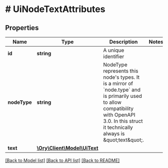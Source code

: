 # # UiNodeTextAttributes

## Properties

Name | Type | Description | Notes
------------ | ------------- | ------------- | -------------
**id** | **string** | A unique identifier |
**nodeType** | **string** | NodeType represents this node&#39;s types. It is a mirror of &#x60;node.type&#x60; and is primarily used to allow compatibility with OpenAPI 3.0.  In this struct it technically always is \&quot;text\&quot;. |
**text** | [**\Ory\Client\Model\UiText**](UiText.md) |  |

[[Back to Model list]](../../README.md#models) [[Back to API list]](../../README.md#endpoints) [[Back to README]](../../README.md)
